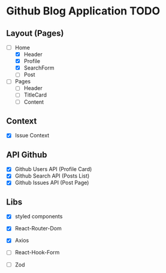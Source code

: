 # Github Blog Application TODO

## Layout (Pages)
- [ ] Home
  - [x] Header
  - [x] Profile
  - [x] SearchForm
  - [ ] Post
- [ ] Pages
  - [ ] Header
  - [ ] TitleCard
  - [ ] Content

## Context
- [x] Issue Context

## API Github
- [x] Github Users API (Profile Card)
- [x] Github Search API (Posts List)
- [x] Github Issues API (Post Page)

## Libs
- [x] styled components
- [x] React-Router-Dom
- [x] Axios
- [ ] React-Hook-Form
- [ ] Zod


